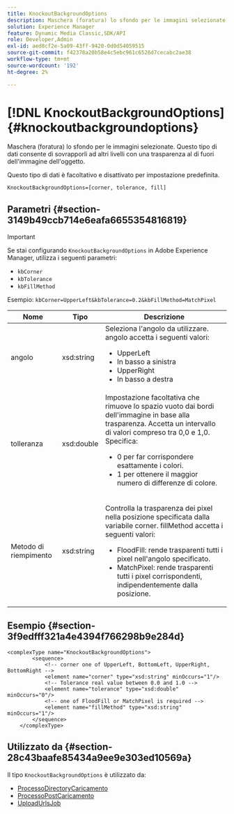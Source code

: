 ```yaml
---
title: KnockoutBackgroundOptions
description: Maschera (foratura) lo sfondo per le immagini selezionate. Questo tipo di dati consente di sovrapporli ad altri livelli con una trasparenza al di fuori dell'immagine del soggetto. Parametro facoltativo disattivato per impostazione predefinita.
solution: Experience Manager
feature: Dynamic Media Classic,SDK/API
role: Developer,Admin
exl-id: aed8cf2e-5a09-43ff-9420-0d0d54059515
source-git-commit: f42378a20b58e4c5ebc961c6526d7cecabc2ae38
workflow-type: tm+mt
source-wordcount: '192'
ht-degree: 2%

---
```


# [!DNL KnockoutBackgroundOptions]{#knockoutbackgroundoptions}

Maschera (foratura) lo sfondo per le immagini selezionate. Questo tipo di dati consente di sovrapporli ad altri livelli con una trasparenza al di fuori dell&#39;immagine dell&#39;oggetto.

Questo tipo di dati è facoltativo e disattivato per impostazione predefinita.

`KnockoutBackgroundOptions=[corner, tolerance, fill]`

## Parametri {#section-3149b49ccb714e6eafa6655354816819}

>[!IMPORTANT]
>
>Se stai configurando `KnockoutBackgroundOptions` in Adobe Experience Manager, utilizza i seguenti parametri:
>* `kbCorner`
>* `kbTolerance`
>* `kbFillMethod`
>
>Esempio: `kbCorner=UpperLeft&kbTolerance=0.2&kbFillMethod=MatchPixel`

<table id="table_68131DE0A3C84908A43C6F7777F20973"> 
 <thead> 
  <tr> 
   <th colname="col1" class="entry"> Nome </th> 
   <th colname="col2" class="entry"> Tipo </th> 
   <th colname="col3" class="entry"> Descrizione </th> 
  </tr> 
 </thead>
 <tbody> 
  <tr> 
   <td colname="col1"> <span class="codeph"> <span class="varname"> angolo</span> </span> </td> 
   <td colname="col2"> <span class="codeph"> xsd:string</span> </td> 
   <td colname="col3">Seleziona l'angolo da utilizzare. <span class="codeph"> angolo</span> accetta i seguenti valori: 
    <ul id="ul_36C2F07706764A7081010D5521BF3096">
     <li id="li_CBACE5C6AA8C48D3BEE033D3AE03AF3C"><span class="codeph"> UpperLeft</span></li>
     <li id="li_49AC53536B4B4D2CA3DD89E2A2B2E95D"><span class="codeph"> In basso a sinistra</span></li>
     <li id="li_7AD372FF4A9B48F0A16964EE9CB3EE88"><span class="codeph"> UpperRight</span></li>
     <li id="li_D31476DD9A8E4BDBB13A6DDA46547877"><span class="codeph"> In basso a destra</span></li>
    </ul></td> 
  </tr> 
  <tr> 
   <td colname="col1"> <span class="codeph"> <span class="varname"> tolleranza</span> </span> </td> 
   <td colname="col2"> <span class="codeph"> xsd:double</span> </td> 
   <td colname="col3">Impostazione facoltativa che rimuove lo spazio vuoto dai bordi dell'immagine in base alla trasparenza. Accetta un intervallo di valori compreso tra 0,0 e 1,0. Specifica: 
    <ul id="ul_FE5423B857AE43FCBA7A9AEA76C754CC">
     <li id="li_01E3BD0AB8DA4C408B47CB02B269404A">0 per far corrispondere esattamente i colori. </li>
     <li id="li_FCE21384265D4ECE9C0D785F1BB32C3A">1 per ottenere il maggior numero di differenze di colore. </li>
    </ul></td> 
  </tr> 
  <tr> 
   <td colname="col1"> <span class="codeph"> <span class="varname"> Metodo di riempimento</span> </span> </td> 
   <td colname="col2"> <span class="codeph"> xsd:string</span> </td> 
   <td colname="col3"> <p>Controlla la trasparenza dei pixel nella posizione specificata dalla variabile <span class="codeph"><span class="varname"> corner</span></span>. <span class="codeph"> fillMethod</span> accetta i seguenti valori: </p> 
    <ul id="ul_D95F3B613D344BB89487ED09D83F9217"> 
     <li id="li_3D7B7CA1B9094D16A98E0BA3D962E97F"> <span class="codeph"> FloodFill</span>: rende trasparenti tutti i pixel nell'angolo specificato. </li> 
     <li id="li_F97343C3DA7644BCBD1748AD8F9DCE2E"> <span class="codeph"> MatchPixel</span>: rende trasparenti tutti i pixel corrispondenti, indipendentemente dalla posizione. </li> 
    </ul> </td> 
  </tr> 
 </tbody> 
</table>

## Esempio {#section-3f9edfff321a4e4394f766298b9e284d}

```
<complexType name="KnockoutBackgroundOptions">
        <sequence>
            <!-- corner one of UpperLeft, BottomLeft, UpperRight, BottomRight -->
            <element name="corner" type="xsd:string" minOccurs="1"/>
            <!-- Tolerance real value between 0.0 and 1.0 -->
            <element name="tolerance" type="xsd:double" minOccurs="0"/>
            <!-- one of FloodFill or MatchPixel is required -->
            <element name="fillMethod" type="xsd:string" minOccurs="1"/>
        </sequence>
    </complexType>
```

## Utilizzato da {#section-28c43baafe85434a9ee9e303ed10569a}

Il tipo `KnockoutBackgroundOptions` è utilizzato da:

* [ProcessoDirectoryCaricamento](../../types/c-data-types/r-upload-directory-job.md#reference-e707ebf53b074c49ad983d1886e0bbb6)
* [ProcessoPostCaricamento](../../types/c-data-types/r-upload-post-job.md#reference-bca2339b593f4637a687c33937215ef4)
* [UploadUrlsJob](../../types/c-data-types/r-upload-urls-job.md#reference-8e9bc895268c4321b233dbeadc990398)
